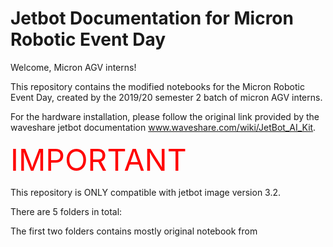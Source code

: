 # Jetbot Documentation for Micron Robotic Event Day 


Welcome, Micron AGV interns!

This repository contains the modified notebooks for the Micron Robotic Event Day, created by the 2019/20 semester 2 batch of micron AGV interns.

For the hardware installation, please follow the original link provided by the waveshare jetbot documentation www.waveshare.com/wiki/JetBot_AI_Kit. 

<font color="red" size= 15>IMPORTANT </font>

This repository is ONLY compatible with jetbot image version 3.2. 

There are 5 folders in total:

The first two folders contains mostly original notebook from 

